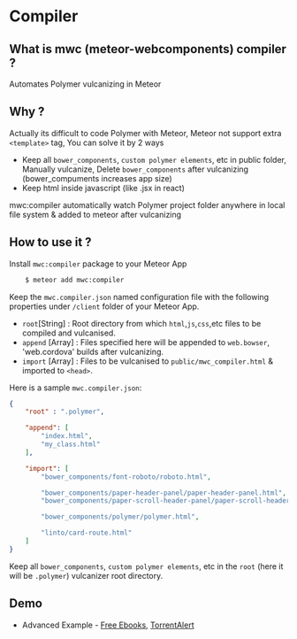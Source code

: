 # Compiler

## What is mwc (meteor-webcomponents) compiler ?


Automates Polymer vulcanizing in Meteor


## Why ?


Actually its difficult to code Polymer with Meteor, Meteor not support extra `<template>` tag, You can solve it by 2 ways


* Keep all `bower_components`, `custom polymer elements`, etc in public folder, Manually vulcanize, Delete `bower_components` after vulcanizing (bower_compuments increases app size)
* Keep html inside javascript (like .jsx in react)


mwc:compiler automatically watch Polymer project folder anywhere in local file system & added to meteor after vulcanizing


## How to use it ?


Install `mwc:compiler` package to your Meteor App 


```sh
    $ meteor add mwc:compiler
```

Keep the `mwc.compiler.json` named configuration file with the following properties under `/client` folder of your Meteor App.


* `root`[String] : Root directory from which `html`,`js`,`css`,etc files to be compiled and vulcanised.
* `append` [Array] : Files specified here will be appended to `web.bowser`, 'web.cordova' builds after vulcanizing.
* `import` [Array] : Files to be vulcanised to `public/mwc_compiler.html` & imported to `<head>`.


Here is a sample `mwc.compiler.json`:

```json
{
    "root" : ".polymer",

    "append": [
        "index.html",
        "my_class.html"
    ],

    "import": [
        "bower_components/font-roboto/roboto.html",

        "bower_components/paper-header-panel/paper-header-panel.html",
        "bower_components/paper-scroll-header-panel/paper-scroll-header-panel.html",

        "bower_components/polymer/polymer.html",

        "linto/card-route.html"
    ]     
}

```


Keep all `bower_components`, `custom polymer elements`, etc in the `root` (here it will be `.polymer`) vulcanizer root directory.


## Demo

* Advanced Example - [Free Ebooks](https://github.com/sujith3g/ebook), [TorrentAlert](https://github.com/HedCET/TorrentAlert)

